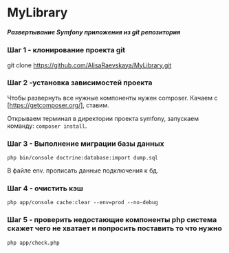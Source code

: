 # MyLibrary<h5>Развертывание Symfony приложения из git репозитория</h5>

### Шаг 1 - клонирование проекта git

git clone https://github.com/AlisaRaevskaya/MyLibrary.git

### Шаг 2 -установка зависимостей проекта
Чтобы развернуть все нужные компоненты нужен composer. Качаем c [https://getcomposer.org/], ставим.

Открываем терминал в директории проекта symfony, запускаем команду:
`composer install`. 

### Шаг 3 - Выполнение миграции базы данных

`php bin/console doctrine:database:import dump.sql`

В файле env. прописать данные подключения к бд.
### Шаг 4 - очистить кэш

`php app/console cache:clear --env=prod --no-debug`

### Шаг 5 - проверить недостающие компоненты php система скажет чего не хватает и попросить поставить то что нужно
`php app/check.php`
